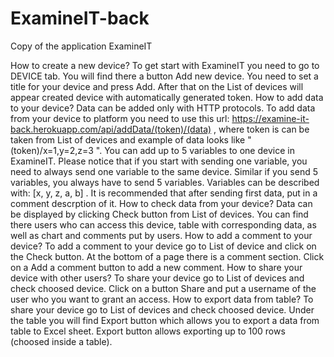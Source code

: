 # ExamineIT-back
Copy of the application ExamineIT

How to create a new device?
To get start with ExamineIT you need to go to DEVICE tab. You will find there a button Add new device. You need to set a title for your device and press Add. After that on the List of devices will appear created device with automatically generated token.
How to add data to your device?
Data can be added only with HTTP protocols. To add data from your device to platform you need to use this url:
https://examine-it-back.herokuapp.com/api/addData/(token)/(data) ,
where token is can be taken from List of devices and example of data looks like "(token)/x=1,y=2,z=3 ". You can add up to 5 variables to one device in ExamineIT. Please notice that if you start with sending one variable, you need to always send one variable to the same device. Similar if you send 5 variables, you always have to send 5 variables. Variables can be described with: [x, y, z, a, b] . It is recommended that after sending first data, put in a comment descrption of it.
How to check data from your device?
Data can be displayed by clicking Check button from List of devices. You can find there users who can access this device, table with corresponding data, as well as chart and comments put by users.
How to add a comment to your device?
To add a comment to your device go to List of device and click on the Check button. At the bottom of a page there is a comment section. Click on a Add a comment button to add a new comment.
How to share your device with other users?
To share your device go to List of devices and check choosed device. Click on a button Share and put a username of the user who you want to grant an access.
How to export data from table?
To share your device go to List of devices and check choosed device. Under the table you will find Export button which allows you to export a data from table to Excel sheet. Export button allows exporting up to 100 rows (choosed inside a table).
